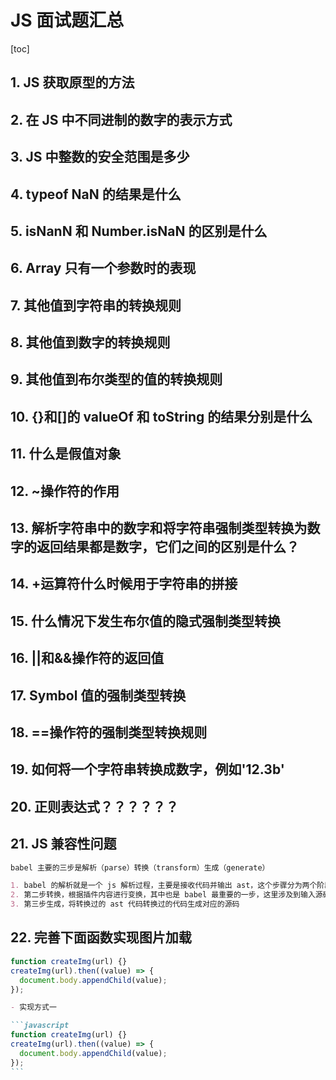 # JS 面试题汇总

[toc]

## 1. JS 获取原型的方法

## 2. 在 JS 中不同进制的数字的表示方式

## 3. JS 中整数的安全范围是多少

## 4. typeof NaN 的结果是什么

## 5. isNanN 和 Number.isNaN 的区别是什么

## 6. Array 只有一个参数时的表现

## 7. 其他值到字符串的转换规则

## 8. 其他值到数字的转换规则

## 9. 其他值到布尔类型的值的转换规则

## 10. {}和[]的 valueOf 和 toString 的结果分别是什么

## 11. 什么是假值对象

## 12. ~操作符的作用

## 13. 解析字符串中的数字和将字符串强制类型转换为数字的返回结果都是数字，它们之间的区别是什么？

## 14. +运算符什么时候用于字符串的拼接

## 15. 什么情况下发生布尔值的隐式强制类型转换

## 16. ||和&&操作符的返回值

## 17. Symbol 值的强制类型转换

## 18. ==操作符的强制类型转换规则

## 19. 如何将一个字符串转换成数字，例如'12.3b'

## 20. 正则表达式？？？？？？

## 21. JS 兼容性问题

```markdown
babel 主要的三步是解析（parse）转换（transform）生成（generate）

1. babel 的解析就是一个 js 解析过程，主要是接收代码并输出 ast，这个步骤分为两个阶段，词法分析（把字符串形式的代码转换为令牌（tokens）流）和语法分析（令牌流转换为 AST 形式）
2. 第二步转换，根据插件内容进行变换，其中也是 babel 最重要的一步，这里涉及到输入源码的删改过程，不过这一步也归功于第一步解析。
3. 第三步生成，将转换过的 ast 代码转换过的代码生成对应的源码
```

## 22. 完善下面函数实现图片加载

```javascript
function createImg(url) {}
createImg(url).then((value) => {
  document.body.appendChild(value);
});
```

````markdown
- 实现方式一

```javascript
function createImg(url) {}
createImg(url).then((value) => {
  document.body.appendChild(value);
});
```
````
